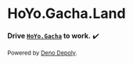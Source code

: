 # HoYo.Gacha.Land

**Drive [`HoYo.Gacha`](https://github.com/lgou2w/HoYo.Gacha) to work.** ✔️

<sub>Powered by [Deno Depoly](https://deno.com/deploy).</sub>
